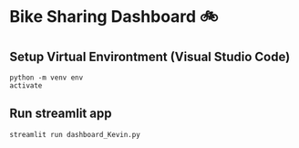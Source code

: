 # Bike Sharing Dashboard 🚲

## Setup Virtual Environtment (Visual Studio Code)
```
python -m venv env
activate
```

## Run streamlit app
```
streamlit run dashboard_Kevin.py
```
